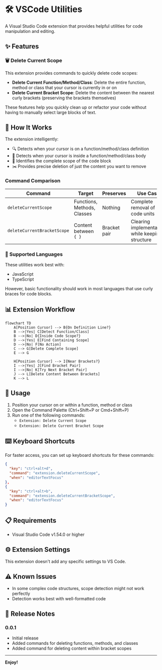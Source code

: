 # 🛠️ VSCode Utilities

A Visual Studio Code extension that provides helpful utilities for code manipulation and editing.

## ✨ Features

### 🗑️ Delete Current Scope

This extension provides commands to quickly delete code scopes:

- **Delete Current Function/Method/Class**: Delete the entire function, method or class that your cursor is currently in or on
- **Delete Current Bracket Scope**: Delete the content between the nearest curly brackets (preserving the brackets themselves)

These features help you quickly clean up or refactor your code without having to manually select large blocks of text.

## 🔄 How It Works

The extension intelligently:
- 🔍 Detects when your cursor is on a function/method/class definition
- 📍 Detects when your cursor is inside a function/method/class body
- 🔎 Identifies the complete scope of the code block
- ✂️ Provides precise deletion of just the content you want to remove

### Command Comparison

| Command | Target | Preserves | Use Case |
|---------|--------|-----------|----------|
| `deleteCurrentScope` | Functions, Methods, Classes | Nothing | Complete removal of code units |
| `deleteCurrentBracketScope` | Content between `{ }` | Bracket pair | Clearing implementation while keeping structure |

### 🧩 Supported Languages

These utilities work best with:
- JavaScript
- TypeScript

However, basic functionality should work in most languages that use curly braces for code blocks.

## 📊 Extension Workflow

```mermaid
flowchart TD
    A[Position Cursor] --> B{On Definition Line?}
    B -->|Yes| C[Detect Function/Class]
    B -->|No| D{Inside Code Scope?}
    D -->|Yes| E[Find Containing Scope]
    D -->|No| F[No Action]
    C --> G[Delete Complete Scope]
    E --> G
    
    H[Position Cursor] --> I{Near Brackets?}
    I -->|Yes| J[Find Bracket Pair]
    I -->|No| K[Try Next Bracket Pair]
    J --> L[Delete Content Between Brackets]
    K --> L
```

## 🚀 Usage

1. Position your cursor on or within a function, method or class
2. Open the Command Palette (Ctrl+Shift+P or Cmd+Shift+P)
3. Run one of the following commands:
   - `Extension: Delete Current Scope`
   - `Extension: Delete Current Bracket Scope`

## ⌨️ Keyboard Shortcuts

For faster access, you can set up keyboard shortcuts for these commands:

```json
{
  "key": "ctrl+alt+d",
  "command": "extension.deleteCurrentScope",
  "when": "editorTextFocus"
},
{
  "key": "ctrl+alt+b",
  "command": "extension.deleteCurrentBracketScope",
  "when": "editorTextFocus"
}
```

## 📋 Requirements

- Visual Studio Code v1.54.0 or higher

## ⚙️ Extension Settings

This extension doesn't add any specific settings to VS Code.

## ⚠️ Known Issues

- In some complex code structures, scope detection might not work perfectly
- Detection works best with well-formatted code

## 📝 Release Notes

### 0.0.1

- Initial release
- Added commands for deleting functions, methods, and classes
- Added command for deleting content within bracket scopes

---

**Enjoy!**
